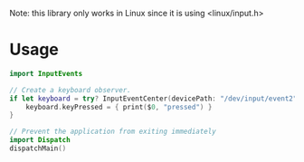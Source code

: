 Note: this library only works in Linux since it is using <linux/input.h>

# Usage

```swift
import InputEvents

// Create a keyboard observer.
if let keyboard = try? InputEventCenter(devicePath: "/dev/input/event2") {
    keyboard.keyPressed = { print($0, "pressed") }
}

// Prevent the application from exiting immediately
import Dispatch
dispatchMain()
```
